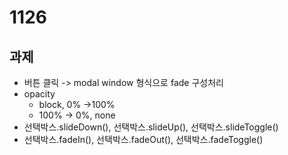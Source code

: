 # 1126

## 과제

- 버튼 클릭 -> modal window 형식으로 fade 구성처리
- opacity
  - block, 0% ->100%
  - 100% -> 0%, none
- 선택박스.slideDown(), 선택박스.slideUp(), 선택박스.slideToggle()
- 선택박스.fadeIn(), 선택박스.fadeOut(), 선택박스.fadeToggle()